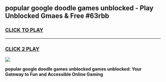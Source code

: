 
## popular google doodle games unblocked - Play Unblocked Gmaes & Free #63rbb
<h3>
<a href="https://news.freeplayer.one?title=popular_google_doodle_games_unblocked&ref=24F">CLICK TO PLAY</a></h3>
<hr>

<h3>
<a href="https://news.freeplayer.one?title=popular_google_doodle_games_unblocked&ref=24F">CLICK 2 PLAY</a>
  
</h3>

<a href="https://news.freeplayer.one?title=popular_google_doodle_games_unblocked&ref=24F/"><img src="https://clearcache.store/games.png"></a>


**popular google doodle games unblocked games unblocked: Your Gateway to Fun and Accessible Online Gaming**
